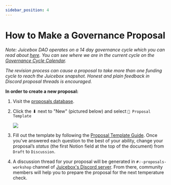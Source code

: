 ```yaml
---
sidebar_position: 4
---
```


# How to Make a Governance Proposal

*Note: Juicebox DAO operates on a 14 day governance cycle which you can read about [here](governance-process.md). You can see where we are in the current cycle on the [Governance Cycle Calendar](https://www.notion.so/09936865803248e38c82adbc3ed32137).*

*The revision process can cause a proposal to take more than one funding cycle to reach the Juicebox snapshot. Honest and plain feedback in Discord proposal threads is encouraged.*

**In order to create a new proposal:**

1. Visit the [proposals database](https://www.notion.so/9d126f9148dc42ee83317d5cd74e4db4).
2. Click the ⬇ next to "New" (pictured below) and select `📜 Proposal Template`
    
    ![](/img/docs/proposals-db.png)
    
3. Fill out the template by following the [Proposal Template Guide](proposal-template.md). Once you've answered each question to the best of your ability, change your proposal’s *status* (the first Notion field at the top of the document) from `Draft` to `Discussion`.
4. A discussion thread for your proposal will be generated in `#💡-proposals-workshop` channel of [Juicebox's Discord server](https://discord.gg/juicebox). From there, community members will help you to prepare the proposal for the next temperature check.
